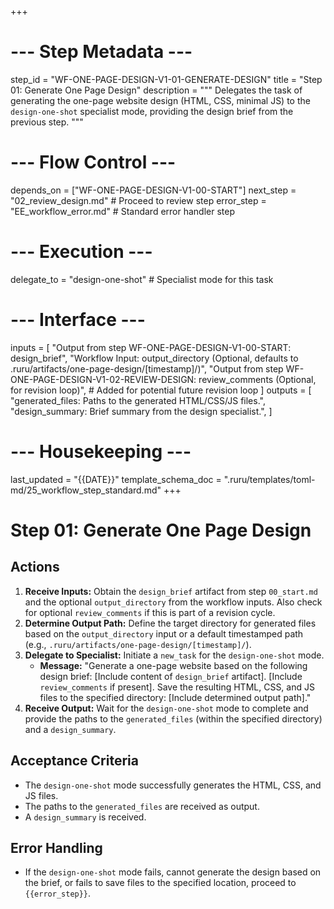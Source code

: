 +++
# --- Step Metadata ---
step_id = "WF-ONE-PAGE-DESIGN-V1-01-GENERATE-DESIGN"
title = "Step 01: Generate One Page Design"
description = """
Delegates the task of generating the one-page website design (HTML, CSS, minimal JS)
to the `design-one-shot` specialist mode, providing the design brief from the previous step.
"""

# --- Flow Control ---
depends_on = ["WF-ONE-PAGE-DESIGN-V1-00-START"]
next_step = "02_review_design.md" # Proceed to review step
error_step = "EE_workflow_error.md" # Standard error handler step

# --- Execution ---
delegate_to = "design-one-shot" # Specialist mode for this task

# --- Interface ---
inputs = [
    "Output from step WF-ONE-PAGE-DESIGN-V1-00-START: design_brief",
    "Workflow Input: output_directory (Optional, defaults to .ruru/artifacts/one-page-design/[timestamp]/)",
    "Output from step WF-ONE-PAGE-DESIGN-V1-02-REVIEW-DESIGN: review_comments (Optional, for revision loop)", # Added for potential future revision loop
]
outputs = [
    "generated_files: Paths to the generated HTML/CSS/JS files.",
    "design_summary: Brief summary from the design specialist.",
]

# --- Housekeeping ---
last_updated = "{{DATE}}"
template_schema_doc = ".ruru/templates/toml-md/25_workflow_step_standard.md"
+++

# Step 01: Generate One Page Design

## Actions

1.  **Receive Inputs:** Obtain the `design_brief` artifact from step `00_start.md` and the optional `output_directory` from the workflow inputs. Also check for optional `review_comments` if this is part of a revision cycle.
2.  **Determine Output Path:** Define the target directory for generated files based on the `output_directory` input or a default timestamped path (e.g., `.ruru/artifacts/one-page-design/[timestamp]/`).
3.  **Delegate to Specialist:** Initiate a `new_task` for the `design-one-shot` mode.
    *   **Message:** "Generate a one-page website based on the following design brief: [Include content of `design_brief` artifact]. [Include `review_comments` if present]. Save the resulting HTML, CSS, and JS files to the specified directory: [Include determined output path]."
4.  **Receive Output:** Wait for the `design-one-shot` mode to complete and provide the paths to the `generated_files` (within the specified directory) and a `design_summary`.

## Acceptance Criteria

*   The `design-one-shot` mode successfully generates the HTML, CSS, and JS files.
*   The paths to the `generated_files` are received as output.
*   A `design_summary` is received.

## Error Handling

*   If the `design-one-shot` mode fails, cannot generate the design based on the brief, or fails to save files to the specified location, proceed to `{{error_step}}`.